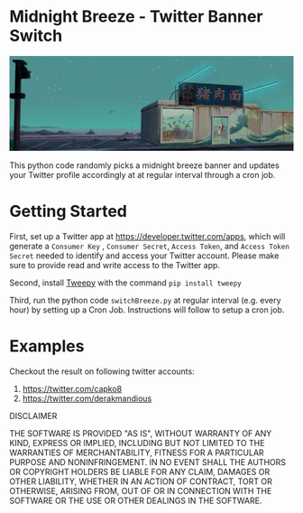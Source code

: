 # Midnight Breeze - Twitter Banner Switch

![](twitter_midnightbreeze.jpg?raw=true "")

This python code randomly picks a midnight breeze banner and updates your Twitter profile accordingly at at regular interval through a cron job.

# Getting Started

First, set up a Twitter app at https://developer.twitter.com/apps, which will generate a ```Consumer Key``` , ```Consumer Secret```, ```Access Token```, and ```Access Token Secret``` needed to identify and access your Twitter account. Please make sure to provide read and write access to the Twitter app.

Second, install [Tweepy](http://www.tweepy.org/) with the command ```pip install tweepy ```

Third, run the python code ```switchBreeze.py``` at regular interval (e.g. every hour) by setting up a Cron Job. Instructions will follow to setup a cron job.

# Examples

Checkout the result on following twitter accounts:

1. https://twitter.com/capko8
2. https://twitter.com/derakmandious



DISCLAIMER

THE SOFTWARE IS PROVIDED "AS IS", WITHOUT WARRANTY OF ANY KIND, EXPRESS OR IMPLIED, INCLUDING BUT NOT LIMITED TO THE WARRANTIES OF MERCHANTABILITY, FITNESS FOR A PARTICULAR PURPOSE AND NONINFRINGEMENT. IN NO EVENT SHALL THE AUTHORS OR COPYRIGHT HOLDERS BE LIABLE FOR ANY CLAIM, DAMAGES OR OTHER LIABILITY, WHETHER IN AN ACTION OF CONTRACT, TORT OR OTHERWISE, ARISING FROM, OUT OF OR IN CONNECTION WITH THE SOFTWARE OR THE USE OR OTHER DEALINGS IN THE SOFTWARE.

